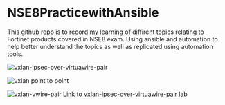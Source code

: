 # NSE8PracticewithAnsible
This github repo is to record my learning of diffirent topics relating to Fortinet products covered in NSE8 exam. Using ansible and automation to help better understand the topics as well as replicated using automation tools.

![vxlan-ipsec-over-virtuawire-pair](https://github.com/MikeWissa/NSE8PracticewithAnsible/tree/main/labs-vxlan/vxlan-ipsec-vwirepair-lab)

![vxlan point to point](https://github.com/MikeWissa/NSE8PracticewithAnsible/tree/main/labs-vxlan/vxlan-point-to-point)

![vxlan-vwire-pair](https://github.com/MikeWissa/NSE8PracticewithAnsible/tree/main/labs-vxlan/vxlan-vwire-pair)
[Link to vxlan-ipsec-over-virtuawire-pair lab](https://github.com/MikeWissa/NSE8PracticewithAnsible/tree/main/labs-vxlan/vxlan-ipsec-vwirepair-lab)
